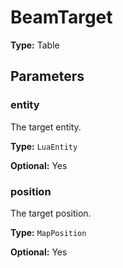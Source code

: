 # BeamTarget

**Type:** Table

## Parameters

### entity

The target entity.

**Type:** `LuaEntity`

**Optional:** Yes

### position

The target position.

**Type:** `MapPosition`

**Optional:** Yes


